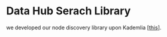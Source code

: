 # Data Hub Serach Library

we developed our node discovery library upon Kademlia [[this](https://github.com/nikhilm/kademlia)].